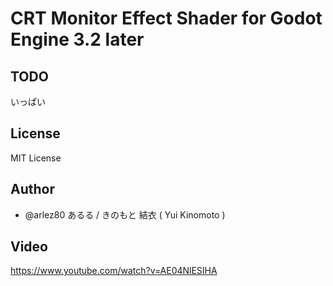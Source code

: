 # CRT Monitor Effect Shader for Godot Engine 3.2 later

## TODO

いっぱい

## License

MIT License

## Author

* @arlez80 あるる / きのもと 結衣 ( Yui Kinomoto )

## Video

https://www.youtube.com/watch?v=AE04NlESIHA
